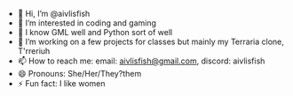 - 👋 Hi, I’m @aivlisfish
- 👀 I’m interested in coding and gaming
- 🌱 I know GML well and Python sort of well
- 💞️ I’m working on a few projects for classes but mainly my Terraria clone, T'rreriuh
- 📫 How to reach me: email: aivlisfish@gmail.com, discord: aivlisfish
- 😄 Pronouns: She/Her/They?them
- ⚡ Fun fact: I like women

<!---
aivlisfish/aivlisfish is a ✨ special ✨ repository because its `README.md` (this file) appears on your GitHub profile.
You can click the Preview link to take a look at your changes.
--->

